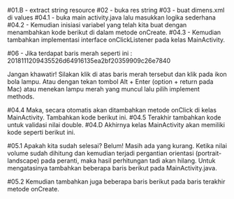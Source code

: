 #01.B - extract string resource
#02 - buka res string
#03 - buat dimens.xml di values
#04.1 - buka main activity.java lalu masukkan logika sederhana
#04.2 - Kemudian inisiasi variabel yang telah kita buat dengan menambahkan kode berikut di dalam metode onCreate.
#04.3 - Kemudian tambahkan implementasi interface onClickListener pada kelas MainActivity.

#06 - Jika terdapat baris merah seperti ini : 2018111209435526d64916135ea2bf20359909c26e7840

Jangan khawatir! Silakan klik di atas baris merah tersebut dan klik pada ikon bola lampu. Atau dengan tekan tombol Alt + Enter (option + return pada Mac) atau menekan lampu merah yang muncul lalu pilih implement methods.

#04.4 Maka, secara otomatis akan ditambahkan metode onClick di kelas MainActivity. Tambahkan kode berikut ini.
#04.5 Terakhir tambahkan kode untuk validasi nilai double.
#04.D Akhirnya kelas MainActivity akan memiliki kode seperti berikut ini.


#05.1 Apakah kita sudah selesai?
Belum! Masih ada yang kurang. Ketika nilai volume sudah dihitung dan kemudian terjadi pergantian orientasi (portrait-landscape) pada peranti, maka hasil perhitungan tadi akan hilang. 
Untuk mengatasinya tambahkan beberapa baris berikut pada MainActivity.java.

#05.2 Kemudian tambahkan juga beberapa baris berikut pada baris terakhir metode onCreate.

